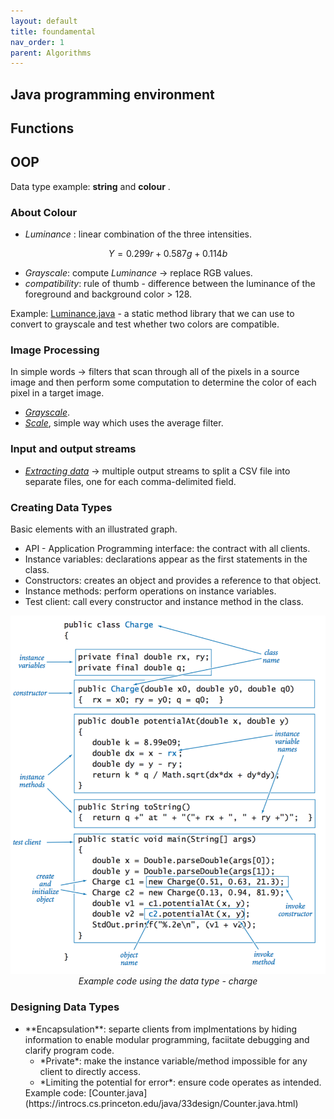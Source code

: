 ```yaml
---
layout: default
title: foundamental
nav_order: 1
parent: Algorithms
---
```


## Java programming environment

## Functions

## OOP
Data type example: **string** and **colour** .
### About Colour  
* *Luminance* :  linear combination of the three intensities. 
```math 
Y = 0.299r + 0.587g + 0.114b
```
* *Grayscale*: compute *Luminance* -> replace RGB values.
* *compatibility*: rule of thumb - difference between the luminance of the foreground and background color > 128.

Example: [Luminance.java](https://introcs.cs.princeton.edu/java/31datatype/Luminance.java.html) - a static method library that we can use to convert to grayscale and test whether two colors are compatible. 

### Image Processing
In simple words -> filters that scan through all of the pixels in a source image and then perform some computation to determine the color of each pixel in a target image. 
* [*Grayscale*](https://introcs.cs.princeton.edu/java/31datatype/Grayscale.java.html).
* [*Scale*](https://introcs.cs.princeton.edu/java/31datatype/Scale.java.html), simple way which uses the average filter.

### Input and output streams
* [*Extracting data*](https://introcs.cs.princeton.edu/java/31datatype/Split.java.html) -> multiple output streams to split a CSV file into separate files, one for each comma-delimited field. 

### Creating Data Types
Basic elements with an illustrated graph.
* API - Application Programming interface: the contract with all clients.
* Instance variables: declarations appear as the first statements in the class.
* Constructors: creates an object and provides a reference to that object.
* Instance methods: perform operations on instance variables.
* Test client: call every constructor and instance method in the class.

<p align="center">
<img src = "/assets/image/data-type.png" alt="hi" max-width="60%"/>
<em>Example code using the data type - charge </em>
</p>

### Designing Data Types
<ul>
<li>**Encapsulation**: separte clients from implmentations by hiding information to enable modular programming, faciitate debugging and clarify program code.
 <ul> 
   <li>*Private*: make the instance variable/method impossible for any client to directly access.</li>
   <li> *Limiting the potential for error*: ensure code operates as intended.  
  </ul> Example code: [Counter.java](https://introcs.cs.princeton.edu/java/33design/Counter.java.html)
 </li>
   
</ul>
